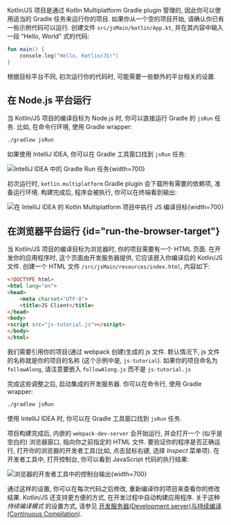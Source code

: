 [//]: # (title: 运行 Kotlin/JS 代码)

Kotlin/JS 项目是通过 Kotlin Multiplatform Gradle plugin 管理的, 因此你可以使用适当的 Gradle 任务来运行你的项目.
如果你从一个空的项目开始, 请确认你已有一些示例代码可以运行.
创建文件 `src/jsMain/kotlin/App.kt`, 并在其内容中输入一段 "Hello, World" 式的代码:

```kotlin
fun main() {
    console.log("Hello, Kotlin/JS!")
}
```

根据目标平台不同, 初次运行你的代码时, 可能需要一些额外的平台相关的设置.

## 在 Node.js 平台运行

当 Kotlin/JS 项目的编译目标为 Node.js 时, 你可以直接运行 Gradle 的 `jsRun` 任务.
比如, 在命令行环境, 使用 Gradle wrapper:

```bash
./gradlew jsRun
```

如果使用 IntelliJ IDEA, 你可以在 Gradle 工具窗口找到 `jsRun` 任务:

![IntelliJ IDEA 中的 Gradle Run 任务](run-gradle-task.png){width=700}

初次运行时, `kotlin.multiplatform` Gradle plugin 会下载所有需要的依赖项, 准备运行环境.
构建完成后, 程序会被执行, 你可以在终端看到输出:

![在 IntelliJ IDEA 的 Kotlin Multiplatform 项目中执行 JS 编译目标](cli-output.png){width=700}

## 在浏览器平台运行 {id="run-the-browser-target"}

当 Kotlin/JS 项目的编译目标为浏览器时, 你的项目需要有一个 HTML 页面.
在开发你的应用程序时, 这个页面由开发服务器提供, 它应该嵌入你编译后的 Kotlin/JS 文件.
创建一个 HTML 文件 `/src/jsMain/resources/index.html`, 内容如下:

```html
<!DOCTYPE html>
<html lang="en">
<head>
    <meta charset="UTF-8">
    <title>JS Client</title>
</head>
<body>
<script src="js-tutorial.js"></script>
</body>
</html>
```

我们需要引用你的项目(通过 webpack 创建)生成的 js 文件.
默认情况下, js 文件的名称就是你的项目的名称 (这个示例中是, `js-tutorial`).
如果你的项目命名为 `followAlong`, 请注意要嵌入 `followAlong.js` 而不是 `js-tutorial.js`

完成这些调整之后, 启动集成的开发服务器. 你可以在命令行, 使用 Gradle wrapper:

```bash
./gradlew jsRun
```

使用 IntelliJ IDEA 时, 你可以在 Gradle 工具窗口找到 `jsRun` 任务.

项目构建完成后, 内嵌的 `webpack-dev-server` 会开始运行, 并会打开一个 (似乎是空白的) 浏览器窗口, 指向你之前指定的 HTML 文件.
要验证你的程序是否正确运行, 打开你的浏览器的开发者工具(比如, 点击鼠标右键, 选择 _Inspect_ 菜单项).
在开发者工具中, 打开控制台, 你可以看到 JavaScript 代码的执行结果:

![浏览器的开发者工具中的控制台输出](browser-console-output.png){width=700}

通过这样的设置, 你可以在每次代码之后修改, 重新编译你的项目来查看你的修改结果.
Kotlin/JS 还支持更方便的方式, 在开发过程中自动构建应用程序.
关于这种 _持续编译模式_ 的设置方式,
请参见 [开发服务器(Development server)与持续编译(Continuous Compilation)](dev-server-continuous-compilation.md).
